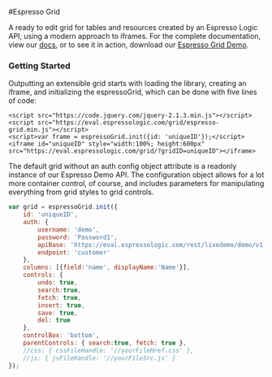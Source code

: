 #Espresso Grid

A ready to edit grid for tables and resources created by an Espresso Logic API, using a modern approach to iframes. For the complete documentation, view our [docs](http://docs.espressologic.com/espresso-grid), or to see it in action, download our [Espresso Grid Demo](https://github.com/EspressoLogicCafe/grid-demo).

### Getting Started
Outputting an extensible grid starts with loading the library, creating an iframe, and initializing the espressoGrid, which can be done with five lines of code:
```	
<script src="https://code.jquery.com/jquery-2.1.3.min.js"></script>
<script src="https://eval.espressologic.com/grid/espresso-grid.min.js"></script>
<script>var frame = espressoGrid.init({id: 'uniqueID'});</script>
<iframe id="uniqueID" style="width:100%; height:600px" src="https://eval.espressologic.com/grid/?gridID=uniqueID"></iframe>
```
The default grid without an auth config object attribute is a readonly instance of our Espresso Demo API. The configuration object allows for a lot more container control, of course, and includes parameters for manipulating everything from grid styles to grid controls.
```javascript
var grid = espressoGrid.init({
	id: 'uniqueID',
	auth: {
		username: 'demo',
		password: 'Password1',
		apiBase: 'https://eval.espressologic.com/rest/livedemo/demo/v1',
		endpoint: 'customer'
	},
	columns: [{field:'name', displayName:'Name'}],
	controls: {
		undo: true,
		search:true,
		fetch: true,
		insert: true,
		save: true,
		del: true
	},
	controlBox: 'bottom',
	parentControls: { search:true, fetch: true },
	//css: { cssFileHandle: '//yourFileHref.css' },
	//js: { jsFileHandle: '//yourFileSrc.js' }
});
```